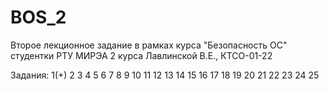 # BOS_2
Второе лекционное задание в рамках курса "Безопасность ОС" студентки РТУ МИРЭА 2 курса Лавлинской В.Е., КТСО-01-22

Задания:
1(+) 2 3 4 5 6 7 8 9 10 11 12 13 14 15 16 17 18 19 20 21 22 23 24 25

